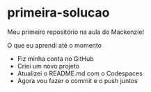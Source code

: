 # primeira-solucao
Meu primeiro repositório na aula do Mackenzie!

O que eu aprendi até o momento

 - Fiz minha conta no GitHub
 - Criei um novo projeto
 - Atualizei o README.md com o Codespaces
 - Agora vou fazer o commit e o push juntos
